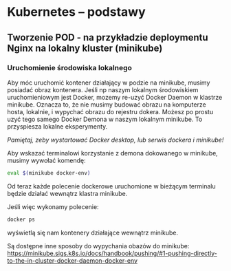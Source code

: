 # Kubernetes – podstawy

## Tworzenie POD - na przykładzie deploymentu Nginx na lokalny kluster (minikube)

### Uruchomienie środowiska lokalnego
Aby móc uruchomić kontener działający w podzie na minikube, musimy posiadać obraz kontenera. 
Jeśli np naszym lokalnym środowiskiem uruchomieniowym jest Docker, mozemy re-uzyć Docker Daemon 
w klastrze minikube. Oznacza to, że nie musimy budować obrazu na komputerze hosta, lokalnie, 
i wypychać obrazu do rejestru dokera. Możesz po prostu uzyć tego samego Docker Demona w naszym lokalnym minikube.
To przyspiesza lokalne eksperymenty. 

*Pamiętaj, zeby wystartować Docker desktop, lub serwis dockera i minikube!*

Aby wskazać terminalowi korzystanie z demona dokowanego w minikube, musimy wywołać komendę:

```bash
eval $(minikube docker-env)
```

Od teraz każde polecenie dockerowe uruchomione w bieżącym terminalu będzie działać wewnątrz klastra minikube.

Jeśli więc wykonamy polecenie:

```bash
docker ps
```   
wyświetlą się nam kontenery działające wewnątrz minikube.

Są dostępne inne sposoby do wypychania obazów do minikube:
https://minikube.sigs.k8s.io/docs/handbook/pushing/#1-pushing-directly-to-the-in-cluster-docker-daemon-docker-env 
